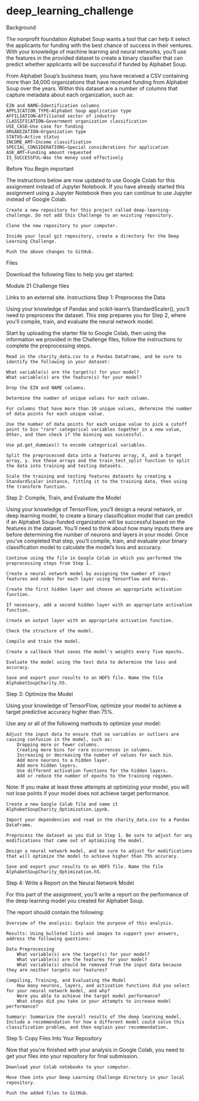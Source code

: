 # deep_learning_challenge   

Background

The nonprofit foundation Alphabet Soup wants a tool that can help it select the applicants for funding with the best chance of success in their ventures. With your knowledge of machine learning and neural networks, you’ll use the features in the provided dataset to create a binary classifier that can predict whether applicants will be successful if funded by Alphabet Soup.

From Alphabet Soup’s business team, you have received a CSV containing more than 34,000 organizations that have received funding from Alphabet Soup over the years. Within this dataset are a number of columns that capture metadata about each organization, such as:

    EIN and NAME—Identification columns
    APPLICATION_TYPE—Alphabet Soup application type
    AFFILIATION—Affiliated sector of industry
    CLASSIFICATION—Government organization classification
    USE_CASE—Use case for funding
    ORGANIZATION—Organization type
    STATUS—Active status
    INCOME_AMT—Income classification
    SPECIAL_CONSIDERATIONS—Special considerations for application
    ASK_AMT—Funding amount requested
    IS_SUCCESSFUL—Was the money used effectively

Before You Begin
important

The instructions below are now updated to use Google Colab for this assignment instead of Jupyter Notebook. If you have already started this assignment using a Jupyter Notebook then you can continue to use Jupyter instead of Google Colab.

    Create a new repository for this project called deep-learning-challenge. Do not add this Challenge to an existing repository.

    Clone the new repository to your computer.

    Inside your local git repository, create a directory for the Deep Learning Challenge.

    Push the above changes to GitHub.

Files

Download the following files to help you get started:

Module 21 Challenge files

Links to an external site.
Instructions
Step 1: Preprocess the Data

Using your knowledge of Pandas and scikit-learn’s StandardScaler(), you’ll need to preprocess the dataset. This step prepares you for Step 2, where you'll compile, train, and evaluate the neural network model.

Start by uploading the starter file to Google Colab, then using the information we provided in the Challenge files, follow the instructions to complete the preprocessing steps.

    Read in the charity_data.csv to a Pandas DataFrame, and be sure to identify the following in your dataset:

    What variable(s) are the target(s) for your model?
    What variable(s) are the feature(s) for your model?

    Drop the EIN and NAME columns.

    Determine the number of unique values for each column.

    For columns that have more than 10 unique values, determine the number of data points for each unique value.

    Use the number of data points for each unique value to pick a cutoff point to bin "rare" categorical variables together in a new value, Other, and then check if the binning was successful.

    Use pd.get_dummies() to encode categorical variables.

    Split the preprocessed data into a features array, X, and a target array, y. Use these arrays and the train_test_split function to split the data into training and testing datasets.

    Scale the training and testing features datasets by creating a StandardScaler instance, fitting it to the training data, then using the transform function.

Step 2: Compile, Train, and Evaluate the Model

Using your knowledge of TensorFlow, you’ll design a neural network, or deep learning model, to create a binary classification model that can predict if an Alphabet Soup-funded organization will be successful based on the features in the dataset. You’ll need to think about how many inputs there are before determining the number of neurons and layers in your model. Once you’ve completed that step, you’ll compile, train, and evaluate your binary classification model to calculate the model’s loss and accuracy.

    Continue using the file in Google Colab in which you performed the preprocessing steps from Step 1.

    Create a neural network model by assigning the number of input features and nodes for each layer using TensorFlow and Keras.

    Create the first hidden layer and choose an appropriate activation function.

    If necessary, add a second hidden layer with an appropriate activation function.

    Create an output layer with an appropriate activation function.

    Check the structure of the model.

    Compile and train the model.

    Create a callback that saves the model's weights every five epochs.

    Evaluate the model using the test data to determine the loss and accuracy.

    Save and export your results to an HDF5 file. Name the file AlphabetSoupCharity.h5.

Step 3: Optimize the Model

Using your knowledge of TensorFlow, optimize your model to achieve a target predictive accuracy higher than 75%.

Use any or all of the following methods to optimize your model:

    Adjust the input data to ensure that no variables or outliers are causing confusion in the model, such as:
        Dropping more or fewer columns.
        Creating more bins for rare occurrences in columns.
        Increasing or decreasing the number of values for each bin.
        Add more neurons to a hidden layer.
        Add more hidden layers.
        Use different activation functions for the hidden layers.
        Add or reduce the number of epochs to the training regimen.

Note: If you make at least three attempts at optimizing your model, you will not lose points if your model does not achieve target performance.

    Create a new Google Colab file and name it AlphabetSoupCharity_Optimization.ipynb.

    Import your dependencies and read in the charity_data.csv to a Pandas DataFrame.

    Preprocess the dataset as you did in Step 1. Be sure to adjust for any modifications that came out of optimizing the model.

    Design a neural network model, and be sure to adjust for modifications that will optimize the model to achieve higher than 75% accuracy.

    Save and export your results to an HDF5 file. Name the file AlphabetSoupCharity_Optimization.h5.

Step 4: Write a Report on the Neural Network Model

For this part of the assignment, you’ll write a report on the performance of the deep learning model you created for Alphabet Soup.

The report should contain the following:

    Overview of the analysis: Explain the purpose of this analysis.

    Results: Using bulleted lists and images to support your answers, address the following questions:

    Data Preprocessing
        What variable(s) are the target(s) for your model?
        What variable(s) are the features for your model?
        What variable(s) should be removed from the input data because they are neither targets nor features?

    Compiling, Training, and Evaluating the Model
        How many neurons, layers, and activation functions did you select for your neural network model, and why?
        Were you able to achieve the target model performance?
        What steps did you take in your attempts to increase model performance?

    Summary: Summarize the overall results of the deep learning model. Include a recommendation for how a different model could solve this classification problem, and then explain your recommendation.

Step 5: Copy Files Into Your Repository

Now that you're finished with your analysis in Google Colab, you need to get your files into your repository for final submission.

    Download your Colab notebooks to your computer.

    Move them into your Deep Learning Challenge directory in your local repository.

    Push the added files to GitHub.

